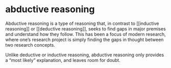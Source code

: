 # abductive reasoning

Abductive reasoning is a type of reasoning that, in contrast to [[inductive reasoning]] or [[deductive reasoning]], seeks to find gaps in major premises and understand how they follow. This has been a focus of modern research, where one&rsquo;s research project is simply finding the gaps in thought between two research concepts.

Unlike deductive or inductive reasoning, abductive reasoning only provides a &ldquo;most likely&rdquo; explanation, and leaves room for doubt.
